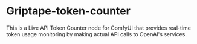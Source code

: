 # Griptape-token-counter
This is a Live API Token Counter node for ComfyUI that provides real-time token usage monitoring by making actual API calls to OpenAI's services.
